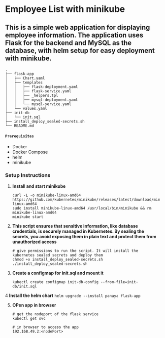 # Employee List with minikube

## This is a simple web application for displaying employee information. The application uses Flask for the backend and MySQL as the database, with helm setup for easy deployment with minikube.


```
.
├── flask-app
│   ├── Chart.yaml
│   ├── templates
│   │   ├── flask-deployment.yaml
│   │   ├── flask-service.yaml
│   │   ├── _helpers.tpl
│   │   ├── mysql-deployment.yaml
│   │   └── mysql-service.yaml
│   └── values.yaml
├── init-db
│   └── init.sql
├── install_deploy_sealed-secrets.sh
└── README.md
```
#### `Prerequisites`
- Docker
- Docker Compose
- helm
- minikube

###  Setup Instructions
1. **Install and start minikube**
    ```
    curl -L -o minikube-linux-amd64 https://github.com/kubernetes/minikube/releases/latest/download/minikube-linux-amd64
    sudo install minikube-linux-amd64 /usr/local/bin/minikube && rm minikube-linux-amd64
    minikube start
    ```

2. **This script ensures that sensitive information, like database credentials, is securely managed in Kubernetes. By sealing the secrets, you avoid exposing them in plain text and protect them from unauthorized access**
    ```
    # give permissions to run the script. It will install the kubernetes sealed secrets and deploy them
    chmod +x install_deploy_sealed-secrets.sh
    ./install_deploy_sealed-secrets.sh
    ```

3. **Create a configmap for init.sql and mount it**
    ```
    kubectl create configmap init-db-config --from-file=init-db/init.sql
    ```

4 **Install the helm chart**
    ```
    helm upgrade --install panaya flask-app
    ```

5. **OPen app in browser**
    ```
    # get the nodeport of the flask service
    kubectl get svc

    # in browser to access the app
    192.168.49.2:<nodePort>
    ```
#